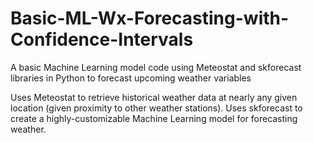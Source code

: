 # Basic-ML-Wx-Forecasting-with-Confidence-Intervals
A basic Machine Learning model code using Meteostat and skforecast libraries in Python to forecast upcoming weather variables

Uses Meteostat to retrieve historical weather data at nearly any given location (given proximity to other weather stations). Uses skforecast to create a highly-customizable Machine Learning model for forecasting weather.
